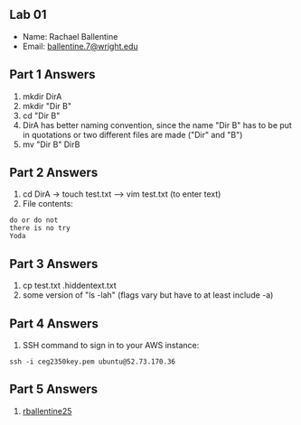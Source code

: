 ## Lab 01

- Name: Rachael Ballentine
- Email: ballentine.7@wright.edu

## Part 1 Answers

1. mkdir DirA
2. mkdir "Dir B"
3. cd "Dir B"
5. DirA has better naming convention, since the name "Dir B" has to be put in quotations or two different files are made ("Dir" and "B")
6. mv "Dir B" DirB

## Part 2 Answers

1. cd DirA -> touch test.txt --> vim test.txt (to enter text)
2. File contents:

```
do or do not
there is no try
Yoda
```

## Part 3 Answers

1. cp test.txt .hiddentext.txt
2. some version of "ls -lah" (flags vary but have to at least include -a)

## Part 4 Answers

1. SSH command to sign in to your AWS instance:

```
ssh -i ceg2350key.pem ubuntu@52.73.170.36
```

## Part 5 Answers

1. [rballentine25](https://github.com/rballentine25)
